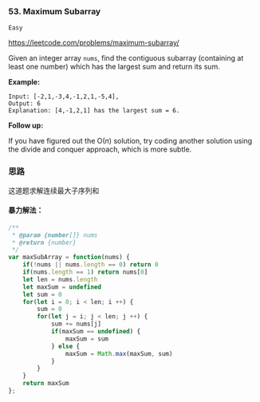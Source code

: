 ​	

### 53. Maximum Subarray

`Easy`

https://leetcode.com/problems/maximum-subarray/

Given an integer array `nums`, find the contiguous subarray (containing at least one number) which has the largest sum and return its sum.

**Example:**

```
Input: [-2,1,-3,4,-1,2,1,-5,4],
Output: 6
Explanation: [4,-1,2,1] has the largest sum = 6.
```

**Follow up:**

If you have figured out the O(*n*) solution, try coding another solution using the divide and conquer approach, which is more subtle.



### 思路

这道题求解连续最大子序列和

#### 暴力解法：

~~~js
/**
 * @param {number[]} nums
 * @return {number}
 */
var maxSubArray = function(nums) {
    if(!nums || nums.length == 0) return 0
    if(nums.length == 1) return nums[0]
    let len = nums.length
    let maxSum = undefined
    let sum = 0
    for(let i = 0; i < len; i ++) {
        sum = 0
        for(let j = i; j < len; j ++) {
            sum += nums[j]
            if(maxSum == undefined) {
                maxSum = sum
            } else {
                maxSum = Math.max(maxSum, sum)
            }
        }
    }
    return maxSum
};
~~~



